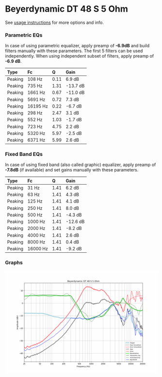 # Beyerdynamic DT 48 S 5 Ohm
See [usage instructions](https://github.com/jaakkopasanen/AutoEq#usage) for more options and info.

### Parametric EQs
In case of using parametric equalizer, apply preamp of **-6.9dB** and build filters manually
with these parameters. The first 5 filters can be used independently.
When using independent subset of filters, apply preamp of **-6.9 dB**.

| Type    | Fc       |    Q | Gain     |
|:--------|:---------|:-----|:---------|
| Peaking | 108 Hz   | 0.11 | 6.9 dB   |
| Peaking | 735 Hz   | 1.31 | -13.7 dB |
| Peaking | 1661 Hz  | 0.67 | -11.0 dB |
| Peaking | 5691 Hz  | 0.72 | 7.3 dB   |
| Peaking | 16195 Hz | 0.22 | -6.7 dB  |
| Peaking | 298 Hz   | 2.47 | 3.1 dB   |
| Peaking | 552 Hz   | 1.03 | -1.7 dB  |
| Peaking | 723 Hz   | 4.75 | 2.2 dB   |
| Peaking | 5320 Hz  | 5.97 | -2.5 dB  |
| Peaking | 6371 Hz  | 5.99 | 2.6 dB   |

### Fixed Band EQs
In case of using fixed band (also called graphic) equalizer, apply preamp of **-7.8dB**
(if available) and set gains manually with these parameters.

| Type    | Fc       |    Q | Gain     |
|:--------|:---------|:-----|:---------|
| Peaking | 31 Hz    | 1.41 | 6.2 dB   |
| Peaking | 63 Hz    | 1.41 | 4.3 dB   |
| Peaking | 125 Hz   | 1.41 | 4.1 dB   |
| Peaking | 250 Hz   | 1.41 | 8.0 dB   |
| Peaking | 500 Hz   | 1.41 | -4.3 dB  |
| Peaking | 1000 Hz  | 1.41 | -12.6 dB |
| Peaking | 2000 Hz  | 1.41 | -8.2 dB  |
| Peaking | 4000 Hz  | 1.41 | 2.6 dB   |
| Peaking | 8000 Hz  | 1.41 | 0.4 dB   |
| Peaking | 16000 Hz | 1.41 | -9.2 dB  |

### Graphs
![](./Beyerdynamic%20DT%2048%20S%205%20Ohm.png)